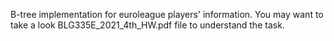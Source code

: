 B-tree implementation for euroleague players' information.
You may want to take a look BLG335E_2021_4th_HW.pdf file to understand the task.

 
